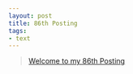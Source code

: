 ```yaml
---
layout: post
title: 86th Posting
tags: 
- text
---
```


> [Welcome to my 86th Posting](https://janghan-kor.tistory.com/454)
